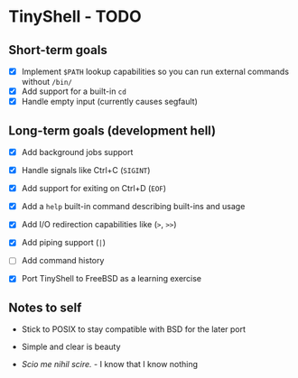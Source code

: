 # TinyShell - TODO

## Short-term goals

- [x] Implement `$PATH` lookup capabilities so you can run external commands without `/bin/`
- [x] Add support for a built-in `cd`
- [x] Handle empty input (currently causes segfault)

## Long-term goals (development hell)

- [x] Add background jobs support
- [x] Handle signals like Ctrl+C (`SIGINT`) 
- [x] Add support for exiting on Ctrl+D (`EOF`)
- [x] Add a `help` built-in command describing built-ins and usage

- [x] Add I/O redirection capabilities like (`>`, `>>`)
- [x] Add piping support (`|`)
- [ ] Add command history
- [x] Port TinyShell to FreeBSD as a learning exercise

## Notes to self

- Stick to POSIX to stay compatible with BSD for the later port
- Simple and clear is beauty

- *Scio me nihil scire.* - I know that I know nothing

